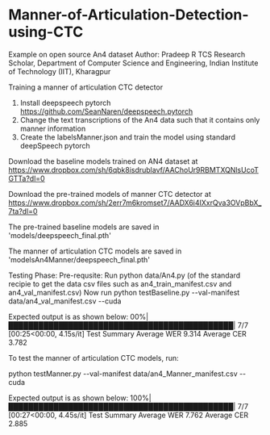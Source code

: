 # Manner-of-Articulation-Detection-using-CTC
Example on open source An4 dataset
Author: Pradeep R
TCS Research Scholar, Department of Computer Science and Engineering, Indian Institute of Technology (IIT), Kharagpur

Training a manner of articulation CTC detector
1. Install deepspeech pytorch https://github.com/SeanNaren/deepspeech.pytorch
2. Change the text transcriptions of the An4 data such that it contains only manner information
3. Create the labelsManner.json and train the model using standard deepSpeech pytorch

Download the baseline models trained on AN4 dataset at https://www.dropbox.com/sh/6qbk8isdrublavf/AAChoUr9RBMTXQNlsUcoTGTTa?dl=0

Download the pre-trained models of manner CTC detector  at https://www.dropbox.com/sh/2err7m6kromset7/AADX6i4IXxrQva3OVpBbX_7ta?dl=0



The pre-trained baseline models are saved in 'models/deepspeech_final.pth'

The manner of articulation CTC models are saved in 'modelsAn4Manner/deepspeech_final.pth'

Testing Phase:
Pre-requsite: Run python data/An4.py (of the standard recipie to get the data csv files such as an4_train_manifest.csv and an4_val_manifest.csv)
Now run
python testBaseline.py --val-manifest data/an4_val_manifest.csv --cuda

Expected output is as shown below:
00%|█████████████████████████████████████████████| 7/7 [00:25<00:00,  4.15s/it]
Test Summary 	Average WER 9.314	Average CER 3.782	

To test the manner of articulation CTC models, run:

python testManner.py --val-manifest data/an4_Manner_manifest.csv --cuda

Expected output is as shown below:
100%|█████████████████████████████████████████████| 7/7 [00:27<00:00,  4.45s/it]
Test Summary 	Average WER 7.762	Average CER 2.885	
